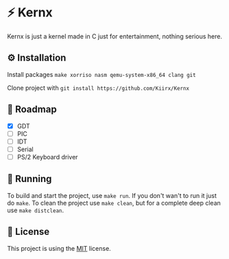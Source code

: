 # ⚡ Kernx

Kernx is just a kernel made in C just for entertainment, nothing serious here.

## ⚙️ Installation

Install packages `make xorriso nasm qemu-system-x86_64 clang git`

Clone project with `git install https://github.com/Kiirx/Kernx`

## 🚧 Roadmap

-[x] GDT
-[ ] PIC
-[ ] IDT
-[ ] Serial
-[ ] PS/2 Keyboard driver

## 🚀 Running

To build and start the project, use `make run`. If you don't wan't to run it just do `make`. To clean the project
use `make clean`, but for a complete deep clean use `make distclean`.

## 📖 License

This project is using the [MIT](https://choosealicense.com/licenses/mit/) license.


